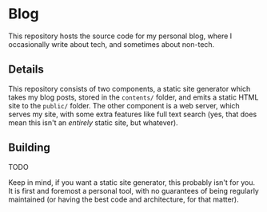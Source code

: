 # Blog

This repository hosts the source code for my personal blog, where I occasionally write about tech, and sometimes about non-tech.

## Details

This repository consists of two components, a static site generator which takes my blog posts, stored in the `contents/` folder, and emits a static HTML site to the `public/` folder. The other component is a web server, which serves my site, with some extra features like full text search (yes, that does mean this isn't an _entirely_ static site, but whatever).

## Building

TODO

Keep in mind, if you want a static site generator, this probably isn't for you. It is first and foremost a personal tool, with no guarantees of being regularly maintained (or having the best code and architecture, for that matter).

